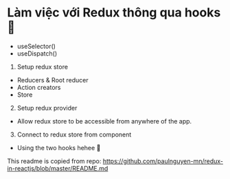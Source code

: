 # Làm việc với Redux thông qua hooks 🎉

- useSelector()
- useDispatch() 


1. Setup redux store

- Reducers & Root reducer 
- Action creators
- Store

2. Setup redux provider

- Allow redux store to be accessible from anywhere of the app.


3. Connect to redux store from component

- Using the two hooks hehee 🎉

This readme is copied from repo: https://github.com/paulnguyen-mn/redux-in-reactjs/blob/master/README.md
